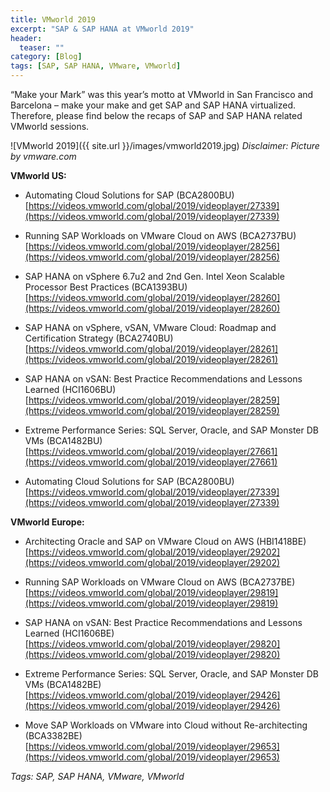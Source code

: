 ```yaml
---
title: VMworld 2019
excerpt: "SAP & SAP HANA at VMworld 2019"
header:
  teaser: ""
category: [Blog]
tags: [SAP, SAP HANA, VMware, VMworld]
---
```


“Make your Mark” was this year’s motto at VMworld in San Francisco and Barcelona – make your make and get SAP and SAP HANA virtualized. Therefore, please find below the recaps of SAP and SAP HANA related VMworld sessions.

![VMworld 2019]({{ site.url }}/images/vmworld2019.jpg)
*Disclaimer: Picture by vmware.com*

**VMworld US:**

* Automating Cloud Solutions for SAP (BCA2800BU)
[https://videos.vmworld.com/global/2019/videoplayer/27339](https://videos.vmworld.com/global/2019/videoplayer/27339)

* Running SAP Workloads on VMware Cloud on AWS (BCA2737BU)
[https://videos.vmworld.com/global/2019/videoplayer/28256](https://videos.vmworld.com/global/2019/videoplayer/28256)

* SAP HANA on vSphere 6.7u2 and 2nd Gen. Intel Xeon Scalable Processor Best Practices (BCA1393BU)
[https://videos.vmworld.com/global/2019/videoplayer/28260](https://videos.vmworld.com/global/2019/videoplayer/28260)

* SAP HANA on vSphere, vSAN, VMware Cloud: Roadmap and Certification Strategy (BCA2740BU)
[https://videos.vmworld.com/global/2019/videoplayer/28261](https://videos.vmworld.com/global/2019/videoplayer/28261)

* SAP HANA on vSAN: Best Practice Recommendations and Lessons Learned (HCI1606BU)
[https://videos.vmworld.com/global/2019/videoplayer/28259](https://videos.vmworld.com/global/2019/videoplayer/28259)

* Extreme Performance Series: SQL Server, Oracle, and SAP Monster DB VMs (BCA1482BU)
[https://videos.vmworld.com/global/2019/videoplayer/27661](https://videos.vmworld.com/global/2019/videoplayer/27661)

* Automating Cloud Solutions for SAP (BCA2800BU)          
[https://videos.vmworld.com/global/2019/videoplayer/27339](https://videos.vmworld.com/global/2019/videoplayer/27339)

**VMworld Europe:**

* Architecting Oracle and SAP on VMware Cloud on AWS (HBI1418BE)
[https://videos.vmworld.com/global/2019/videoplayer/29202](https://videos.vmworld.com/global/2019/videoplayer/29202)

* Running SAP Workloads on VMware Cloud on AWS (BCA2737BE)
[https://videos.vmworld.com/global/2019/videoplayer/29819](https://videos.vmworld.com/global/2019/videoplayer/29819)

*	SAP HANA on vSAN: Best Practice Recommendations and Lessons Learned (HCI1606BE)
[https://videos.vmworld.com/global/2019/videoplayer/29820](https://videos.vmworld.com/global/2019/videoplayer/29820)

* Extreme Performance Series: SQL Server, Oracle, and SAP Monster DB VMs (BCA1482BE)
[https://videos.vmworld.com/global/2019/videoplayer/29426](https://videos.vmworld.com/global/2019/videoplayer/29426)

* Move SAP Workloads on VMware into Cloud without Re-architecting (BCA3382BE)
[https://videos.vmworld.com/global/2019/videoplayer/29653](https://videos.vmworld.com/global/2019/videoplayer/29653)

*Tags: SAP, SAP HANA, VMware, VMworld*
